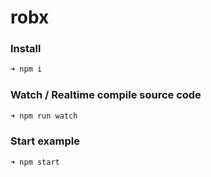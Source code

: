 # robx

### Install

```sh
➜ npm i
```

### Watch / Realtime compile source code

```sh
➜ npm run watch
```

### Start example

```sh
➜ npm start
```